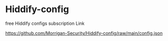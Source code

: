 # Hiddify-config
free Hiddify configs subscription Link




https://github.com/Morrigan-Security/Hiddify-config/raw/main/config.json
